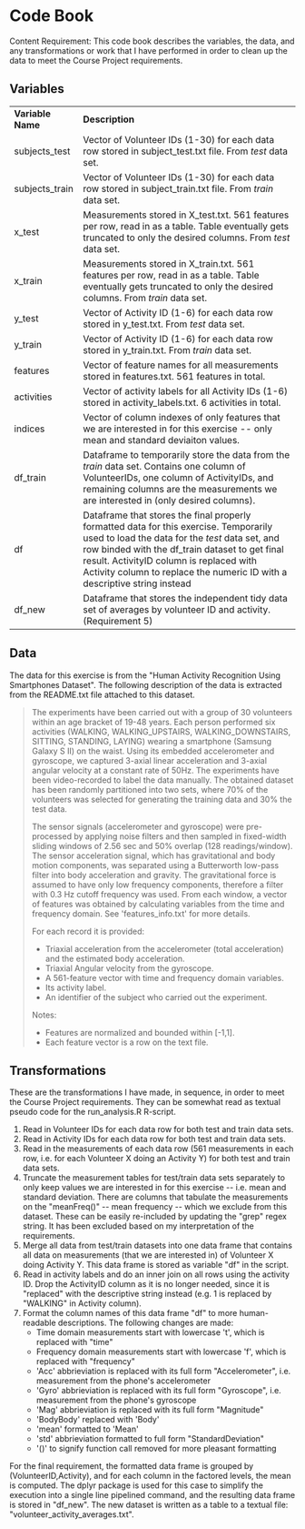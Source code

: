 # Code Book

Content Requirement: This code book describes the variables, the data, and any transformations or work that I have performed in order to clean up the data to meet the Course Project requirements.

## Variables

<table>
	<tr>
		<td><b>Variable Name</b></td>
		<td><b>Description</b></td>
	</tr>
	<tr>
		<td>subjects_test</td>
		<td>Vector of Volunteer IDs (1-30) for each data row stored in subject_test.txt file. From <i>test</i> data set.</td>
	</tr>
	<tr>
		<td>subjects_train</td>
		<td>Vector of Volunteer IDs (1-30) for each data row stored in subject_train.txt file. From <i>train</i> data set.</td>
	</tr>
	<tr>
		<td>x_test</td>
		<td>Measurements stored in X_test.txt. 561 features per row, read in as a table. Table eventually gets truncated to only the desired columns. From <i>test</i> data set.</td>
	</tr>
	<tr>
		<td>x_train</td>
		<td>Measurements stored in X_train.txt. 561 features per row, read in as a table. Table eventually gets truncated to only the desired columns. From <i>train</i> data set.</td>
	</tr>
	<tr>
		<td>y_test</td>
		<td>Vector of Activity ID (1-6) for each data row stored in y_test.txt. From <i>test</i> data set.</td>
	</tr>
	<tr>
		<td>y_train</td>
		<td>Vector of Activity ID (1-6) for each data row stored in y_train.txt. From <i>train</i> data set.</td>
	</tr>
	<tr>
		<td>features</td>
		<td>Vector of feature names for all measurements stored in features.txt. 561 features in total.</td>
	</tr>
	<tr>
		<td>activities</td>
		<td>Vector of activity labels for all Activity IDs (1-6) stored in activity_labels.txt. 6 activities in total.</td>
	</tr>
	<tr>
		<td>indices</td>
		<td>Vector of column indexes of only features that we are interested in for this exercise -- only mean and standard deviaiton values.</td>
	</tr>
	<tr>
		<td>df_train</td>
		<td>Dataframe to temporarily store the data from the <i>train</i> data set. Contains one column of VolunteerIDs, one column of ActivityIDs, and remaining columns are the measurements we are interested in (only desired columns).</td>
	</tr>
	<tr>
		<td>df</td>
		<td>Dataframe that stores the final properly formatted data for this exercise. Temporarily used to load the data for the <i>test</i> data set, and row binded with the df_train dataset to get final result. ActivityID column is replaced with Activity column to replace the numeric ID with a descriptive string instead</td>
	</tr>
	<tr>
		<td>df_new</td>
		<td>Dataframe that stores the independent tidy data set of averages by volunteer ID and activity. (Requirement 5)</td>
	</tr>
</table>

## Data

The data for this exercise is from the "Human Activity Recognition Using Smartphones Dataset". The following description of the data is extracted from the README.txt file attached to this dataset.

> The experiments have been carried out with a group of 30 volunteers within an age bracket of 19-48 years. Each person performed six activities (WALKING, WALKING_UPSTAIRS, WALKING_DOWNSTAIRS, SITTING, STANDING, LAYING) wearing a smartphone (Samsung Galaxy S II) on the waist. Using its embedded accelerometer and gyroscope, we captured 3-axial linear acceleration and 3-axial angular velocity at a constant rate of 50Hz. The experiments have been video-recorded to label the data manually. The obtained dataset has been randomly partitioned into two sets, where 70% of the volunteers was selected for generating the training data and 30% the test data. 
>
>The sensor signals (accelerometer and gyroscope) were pre-processed by applying noise filters and then sampled in fixed-width sliding windows of 2.56 sec and 50% overlap (128 readings/window). The sensor acceleration signal, which has gravitational and body motion components, was separated using a Butterworth low-pass filter into body acceleration and gravity. The gravitational force is assumed to have only low frequency components, therefore a filter with 0.3 Hz cutoff frequency was used. From each window, a vector of features was obtained by calculating variables from the time and frequency domain. See 'features_info.txt' for more details. 
>
> For each record it is provided:
>
> - Triaxial acceleration from the accelerometer (total acceleration) and the estimated body acceleration.
> - Triaxial Angular velocity from the gyroscope. 
> - A 561-feature vector with time and frequency domain variables. 
> - Its activity label. 
> - An identifier of the subject who carried out the experiment.
>
> Notes: 
> - Features are normalized and bounded within [-1,1].
> - Each feature vector is a row on the text file.

## Transformations

These are the transformations I have made, in sequence, in order to meet the Course Project requirements. They can be somewhat read as textual pseudo code for the run\_analysis.R R-script.

1. Read in Volunteer IDs for each data row for both test and train data sets.
2. Read in Activity IDs for each data row for both test and train data sets.
3. Read in the measurements of each data row (561 measurements in each row, i.e. for each Volunteer X doing an Activity Y) for both test and train data sets.
4. Truncate the measurement tables for test/train data sets separately to only keep values we are interested in for this exercise -- i.e. mean and standard deviation. There are columns that tabulate the measurements on the "meanFreq()" -- mean frequency -- which we exclude from this dataset. These can be easily re-included by updating the "grep" regex string. It has been excluded based on my interpretation of the requirements.
5. Merge all data from test/train datasets into one data frame that contains all data on measurements (that we are interested in) of Volunteer X doing Activity Y. This data frame is stored as variable "df" in the script.
6. Read in activity labels and do an inner join on all rows using the activity ID. Drop the ActivityID column as it is no longer needed, since it is "replaced" with the descriptive string instead (e.g. 1 is replaced by "WALKING" in Activity column).
7. Format the column names of this data frame "df" to more human-readable descriptions. The following changes are made:
	- Time domain measurements start with lowercase 't', which is replaced with "time"
	- Frequency domain measurements start with lowercase 'f', which is replaced with "frequency"
	- 'Acc' abbrieviation is replaced with its full form "Accelerometer", i.e. measurement from the phone's accelerometer
	- 'Gyro' abbrieviation is replaced with its full form "Gyroscope", i.e. measurement from the phone's gyroscope
	- 'Mag' abbrieviation is replaced with its full form "Magnitude"
	- 'BodyBody' replaced with 'Body'
	- 'mean' formatted to 'Mean'
	- 'std' abbrieviation formatted to full form "StandardDeviation"
	- '()' to signify function call removed for more pleasant formatting
	
For the final requirement, the formatted data frame is grouped by (VolunteerID,Activity), and for each column in the factored levels, the mean is computed. The dplyr package is used for this case to simplify the execution into a single line pipelined command, and the resulting data frame is stored in "df\_new". The new dataset is written as a table to a textual file: "volunteer\_activity\_averages.txt".

